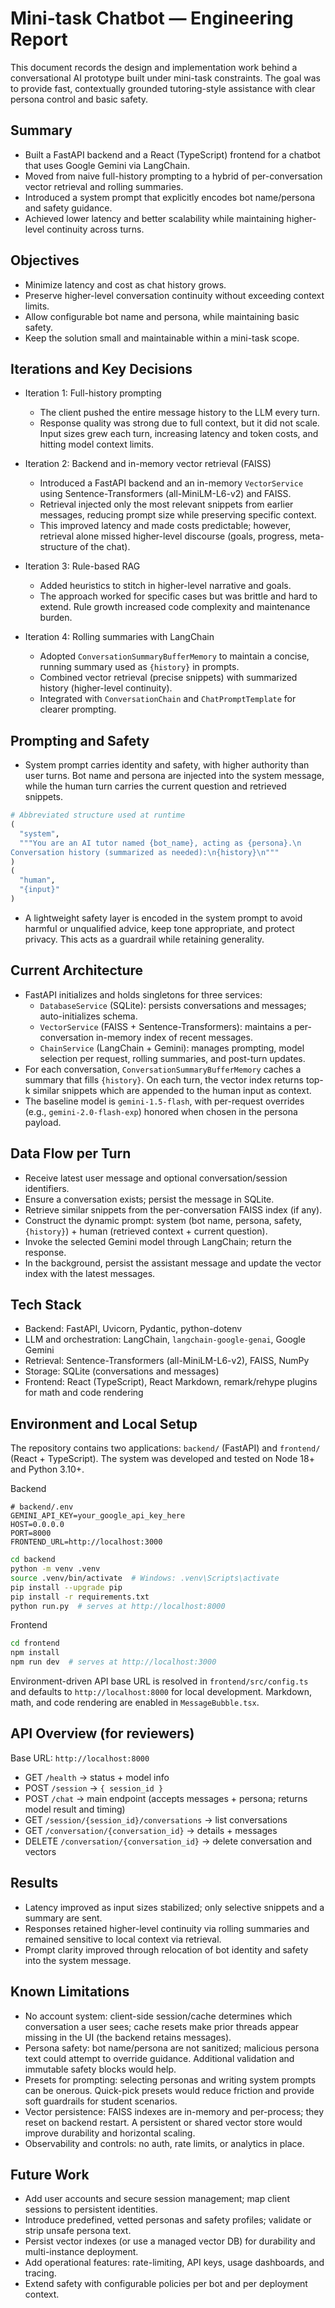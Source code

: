 # Mini-task Chatbot — Engineering Report

This document records the design and implementation work behind a conversational AI prototype built under mini-task constraints. The goal was to provide fast, contextually grounded tutoring-style assistance with clear persona control and basic safety.

## Summary

- Built a FastAPI backend and a React (TypeScript) frontend for a chatbot that uses Google Gemini via LangChain.
- Moved from naive full-history prompting to a hybrid of per-conversation vector retrieval and rolling summaries.
- Introduced a system prompt that explicitly encodes bot name/persona and safety guidance.
- Achieved lower latency and better scalability while maintaining higher-level continuity across turns.

## Objectives

- Minimize latency and cost as chat history grows.
- Preserve higher-level conversation continuity without exceeding context limits.
- Allow configurable bot name and persona, while maintaining basic safety.
- Keep the solution small and maintainable within a mini-task scope.

## Iterations and Key Decisions

- Iteration 1: Full-history prompting
  - The client pushed the entire message history to the LLM every turn.
  - Response quality was strong due to full context, but it did not scale. Input sizes grew each turn, increasing latency and token costs, and hitting model context limits.

- Iteration 2: Backend and in-memory vector retrieval (FAISS)
  - Introduced a FastAPI backend and an in-memory `VectorService` using Sentence-Transformers (all-MiniLM-L6-v2) and FAISS.
  - Retrieval injected only the most relevant snippets from earlier messages, reducing prompt size while preserving specific context.
  - This improved latency and made costs predictable; however, retrieval alone missed higher-level discourse (goals, progress, meta-structure of the chat).

- Iteration 3: Rule-based RAG
  - Added heuristics to stitch in higher-level narrative and goals.
  - The approach worked for specific cases but was brittle and hard to extend. Rule growth increased code complexity and maintenance burden.

- Iteration 4: Rolling summaries with LangChain
  - Adopted `ConversationSummaryBufferMemory` to maintain a concise, running summary used as `{history}` in prompts.
  - Combined vector retrieval (precise snippets) with summarized history (higher-level continuity).
  - Integrated with `ConversationChain` and `ChatPromptTemplate` for clearer prompting.

## Prompting and Safety

- System prompt carries identity and safety, with higher authority than user turns. Bot name and persona are injected into the system message, while the human turn carries the current question and retrieved snippets.

```python
# Abbreviated structure used at runtime
(
  "system",
  """You are an AI tutor named {bot_name}, acting as {persona}.\n
Conversation history (summarized as needed):\n{history}\n"""
)
(
  "human",
  "{input}"
)
```

- A lightweight safety layer is encoded in the system prompt to avoid harmful or unqualified advice, keep tone appropriate, and protect privacy. This acts as a guardrail while retaining generality.

## Current Architecture

- FastAPI initializes and holds singletons for three services:
  - `DatabaseService` (SQLite): persists conversations and messages; auto-initializes schema.
  - `VectorService` (FAISS + Sentence-Transformers): maintains a per-conversation in-memory index of recent messages.
  - `ChainService` (LangChain + Gemini): manages prompting, model selection per request, rolling summaries, and post-turn updates.
- For each conversation, `ConversationSummaryBufferMemory` caches a summary that fills `{history}`. On each turn, the vector index returns top-k similar snippets which are appended to the human input as context.
- The baseline model is `gemini-1.5-flash`, with per-request overrides (e.g., `gemini-2.0-flash-exp`) honored when chosen in the persona payload.

## Data Flow per Turn

- Receive latest user message and optional conversation/session identifiers.
- Ensure a conversation exists; persist the message in SQLite.
- Retrieve similar snippets from the per-conversation FAISS index (if any).
- Construct the dynamic prompt: system (bot name, persona, safety, `{history}`) + human (retrieved context + current question).
- Invoke the selected Gemini model through LangChain; return the response.
- In the background, persist the assistant message and update the vector index with the latest messages.

## Tech Stack

- Backend: FastAPI, Uvicorn, Pydantic, python-dotenv
- LLM and orchestration: LangChain, `langchain-google-genai`, Google Gemini
- Retrieval: Sentence-Transformers (all-MiniLM-L6-v2), FAISS, NumPy
- Storage: SQLite (conversations and messages)
- Frontend: React (TypeScript), React Markdown, remark/rehype plugins for math and code rendering

## Environment and Local Setup

The repository contains two applications: `backend/` (FastAPI) and `frontend/` (React + TypeScript). The system was developed and tested on Node 18+ and Python 3.10+.

Backend

```dotenv
# backend/.env
GEMINI_API_KEY=your_google_api_key_here
HOST=0.0.0.0
PORT=8000
FRONTEND_URL=http://localhost:3000
```

```bash
cd backend
python -m venv .venv
source .venv/bin/activate  # Windows: .venv\Scripts\activate
pip install --upgrade pip
pip install -r requirements.txt
python run.py  # serves at http://localhost:8000
```

Frontend

```bash
cd frontend
npm install
npm run dev  # serves at http://localhost:3000
```

Environment-driven API base URL is resolved in `frontend/src/config.ts` and defaults to `http://localhost:8000` for local development. Markdown, math, and code rendering are enabled in `MessageBubble.tsx`.

## API Overview (for reviewers)

Base URL: `http://localhost:8000`

- GET `/health` → status + model info
- POST `/session` → `{ session_id }`
- POST `/chat` → main endpoint (accepts messages + persona; returns model result and timing)
- GET `/session/{session_id}/conversations` → list conversations
- GET `/conversation/{conversation_id}` → details + messages
- DELETE `/conversation/{conversation_id}` → delete conversation and vectors

## Results

- Latency improved as input sizes stabilized; only selective snippets and a summary are sent.
- Responses retained higher-level continuity via rolling summaries and remained sensitive to local context via retrieval.
- Prompt clarity improved through relocation of bot identity and safety into the system message.

## Known Limitations

- No account system: client-side session/cache determines which conversation a user sees; cache resets make prior threads appear missing in the UI (the backend retains messages).
- Persona safety: bot name/persona are not sanitized; malicious persona text could attempt to override guidance. Additional validation and immutable safety blocks would help.
- Presets for prompting: selecting personas and writing system prompts can be onerous. Quick-pick presets would reduce friction and provide soft guardrails for student scenarios.
- Vector persistence: FAISS indexes are in-memory and per-process; they reset on backend restart. A persistent or shared vector store would improve durability and horizontal scaling.
- Observability and controls: no auth, rate limits, or analytics in place.

## Future Work

- Add user accounts and secure session management; map client sessions to persistent identities.
- Introduce predefined, vetted personas and safety profiles; validate or strip unsafe persona text.
- Persist vector indexes (or use a managed vector DB) for durability and multi-instance deployment.
- Add operational features: rate-limiting, API keys, usage dashboards, and tracing.
- Extend safety with configurable policies per bot and per deployment context.


